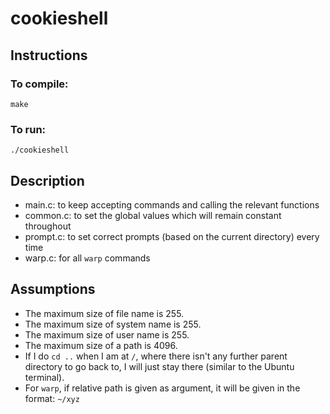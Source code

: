 # cookieshell

## Instructions

### To compile:

`make`

### To run:

`./cookieshell`

## Description

- main.c: to keep accepting commands and calling the relevant functions
- common.c: to set the global values which will remain constant throughout
- prompt.c: to set correct prompts (based on the current directory) every time
- warp.c: for all `warp` commands

## Assumptions

- The maximum size of file name is 255.
- The maximum size of system name is 255.
- The maximum size of user name is 255.
- The maximum size of a path is 4096.
- If I do `cd ..` when I am at `/`, where there isn't any further parent directory to go back to, I will just stay there (similar to the Ubuntu terminal).
- For `warp`, if relative path is given as argument, it will be given in the format: `~/xyz`
